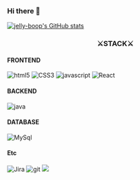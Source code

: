### Hi there 👋
[![jelly-boop's GitHub stats](https://github-readme-stats.vercel.app/api?username=jelly-boop)](https://github.com/anuraghazra/github-readme-stats)

<h3 align="center">⚔STACK⚔</h3>

<h4>FRONTEND</h4>
<p>
  <img alt="html5" src="https://img.shields.io/badge/-HTML5-E34F26?logo=html5&logoColor=white" />
  <img alt="CSS3" src="https://img.shields.io/badge/-CSS3-1572B6?logo=CSS3&logoColor=white">
  <img alt="javascript" src="https://img.shields.io/badge/-JavaScript-F0DB4F?logo=javascript&logoColor=white" />
  <img alt="React" src="https://img.shields.io/badge/-React-45b8d8?logo=react&logoColor=white" />
</p>

<h4>BACKEND</h4>
<p>
  <img alt="java" src="https://img.shields.io/badge/java-%23ED8B00.svg?&logo=java&logoColor=white"/>
</p>
 
<h4>DATABASE</h4>
<p>
  <img alt="MySql" src="https://img.shields.io/badge/mysql-%2300f.svg?&&logo=mysql&logoColor=white"/>
</p>
 
<h4>Etc</h4>
<p>
  <img alt="Jira" src="https://img.shields.io/badge/Jira_Software-0052CC?style=flat&logo=Jira-Software&logoColor=white"/>
  <img alt="git" src="https://img.shields.io/badge/-Git-F05032?logo=git&logoColor=white" />
  <img src="https://img.shields.io/badge/R-276DC3?style=flat&logo=R&logoColor=white"/></a>
</p>
<!--
**jelly-boop/jelly-boop** is a ✨ _special_ ✨ repository because its `README.md` (this file) appears on your GitHub profile.

Here are some ideas to get you started:

- 🔭 I’m currently working on ...
- 🌱 I’m currently learning ...
- 👯 I’m looking to collaborate on ...
- 🤔 I’m looking for help with ...
- 💬 Ask me about ...
- 📫 How to reach me: ...
- 😄 Pronouns: ...
- ⚡ Fun fact: ...
-->
